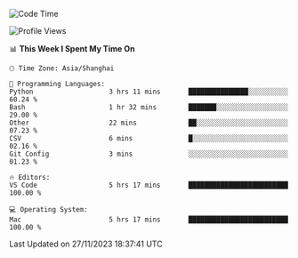 <!--START_SECTION:waka-->
![Code Time](http://img.shields.io/badge/Code%20Time-239%20hrs%207%20mins-blue)

![Profile Views](http://img.shields.io/badge/Profile%20Views-11-blue)

📊 **This Week I Spent My Time On** 

```text
🕑︎ Time Zone: Asia/Shanghai

💬 Programming Languages: 
Python                   3 hrs 11 mins       ███████████████░░░░░░░░░░   60.24 % 
Bash                     1 hr 32 mins        ███████░░░░░░░░░░░░░░░░░░   29.00 % 
Other                    22 mins             ██░░░░░░░░░░░░░░░░░░░░░░░   07.23 % 
CSV                      6 mins              █░░░░░░░░░░░░░░░░░░░░░░░░   02.16 % 
Git Config               3 mins              ░░░░░░░░░░░░░░░░░░░░░░░░░   01.23 % 

🔥 Editors: 
VS Code                  5 hrs 17 mins       █████████████████████████   100.00 % 

💻 Operating System: 
Mac                      5 hrs 17 mins       █████████████████████████   100.00 % 
```


 Last Updated on 27/11/2023 18:37:41 UTC
<!--END_SECTION:waka-->